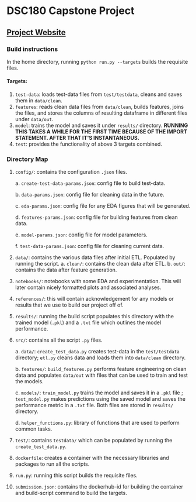# DSC180 Capstone Project
## [Project Website](https://gogohyx.github.io/DSC180_sleep_apnea/)
### Build instructions

In the home directory, running `python run.py --targets` builds the requisite files.

#### Targets:

1. `test-data`: loads test-data files from `test/testdata`, cleans and saves them in `data/clean`.
2. `features`: reads clean data files from `data/clean`, builds features, joins the files, and stores the columns of resulting dataframe in different files under `data/out`.
3. `model`: trains the model and saves it under `results/` directory. **RUNNING THIS TAKES A WHILE FOR THE FIRST TIME BECAUSE OF THE IMPORT STATEMENT. AFTER THAT IT'S INSTANTANEOUS.**
4. `test`: provides the functionality of above 3 targets combined.

### Directory Map

1. `config/`: contains the configuration `.json` files.

    a. `create-test-data-params.json`: config file to build test-data.
    
    b. `data-params.json`: config file for cleaning data in the future.
    
    c. `eda-params.json`: config file for any EDA figures that will be generated.
    
    d. `features-params.json`: config file for building features from clean data.
    
    e. `model-params.json`: config file for model parameters.
    
    f. `test-data-params.json`: config file for cleaning current data.

2. `data/`: contains the various data files after initial ETL. Populated by running the script.
    a. `clean/`: contains the clean data after ETL. 
    b. `out/`: contains the data after feature generation.
    
3. `notebooks/`: notebooks with some EDA and experimentation. This will later contain nicely formatted plots and associated analyses.
4. `references/`: this will contain acknowledgement for any models or results that we use to build our project off of.
5. `results/`: running the build script populates this directory with the trained model (`.pkl`) and a `.txt` file which outlines the model performance.
6. `src/`: contains all the script `.py` files.

    a. `data/`: `create_test_data.py` creates test-data in the `test/testdata` directory; `etl.py` cleans data and loads them into `data/clean` directory.
    
    b. `features/`: `build_features.py` performs feature engineering on clean data and populates `data/out` with files that can be used to train and test the models.
    
    c. `models/`: `train_model.py` trains the model and saves it in a `.pkl` file ; `test_model.py` makes predictions using the saved model and saves the performance metric in a `.txt` file. Both files are stored in `results/` directory.
    
    d. `helper_functions.py`: library of functions that are used to perform common tasks.
    
7. `test/`: contains `testdata/` which can be populated by running the `create_test_data.py`.
8. `dockerfile`: creates a container with the necessary libraries and packages to run all the scripts.
9. `run.py`: running this script builds the requisite files.
10. `submission.json`: contains the dockerhub-id for building the container and build-script command to build the targets.
